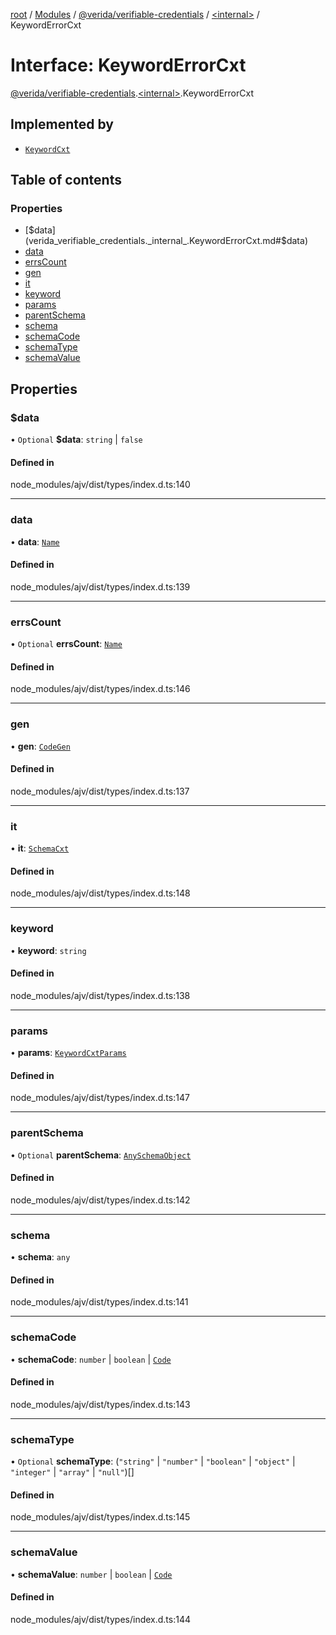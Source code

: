 [root](../README.md) / [Modules](../modules.md) / [@verida/verifiable-credentials](../modules/verida_verifiable_credentials.md) / [<internal\>](../modules/verida_verifiable_credentials._internal_.md) / KeywordErrorCxt

# Interface: KeywordErrorCxt

[@verida/verifiable-credentials](../modules/verida_verifiable_credentials.md).[<internal\>](../modules/verida_verifiable_credentials._internal_.md).KeywordErrorCxt

## Implemented by

- [`KeywordCxt`](../classes/verida_verifiable_credentials._internal_.KeywordCxt.md)

## Table of contents

### Properties

- [$data](verida_verifiable_credentials._internal_.KeywordErrorCxt.md#$data)
- [data](verida_verifiable_credentials._internal_.KeywordErrorCxt.md#data)
- [errsCount](verida_verifiable_credentials._internal_.KeywordErrorCxt.md#errscount)
- [gen](verida_verifiable_credentials._internal_.KeywordErrorCxt.md#gen)
- [it](verida_verifiable_credentials._internal_.KeywordErrorCxt.md#it)
- [keyword](verida_verifiable_credentials._internal_.KeywordErrorCxt.md#keyword)
- [params](verida_verifiable_credentials._internal_.KeywordErrorCxt.md#params)
- [parentSchema](verida_verifiable_credentials._internal_.KeywordErrorCxt.md#parentschema)
- [schema](verida_verifiable_credentials._internal_.KeywordErrorCxt.md#schema)
- [schemaCode](verida_verifiable_credentials._internal_.KeywordErrorCxt.md#schemacode)
- [schemaType](verida_verifiable_credentials._internal_.KeywordErrorCxt.md#schematype)
- [schemaValue](verida_verifiable_credentials._internal_.KeywordErrorCxt.md#schemavalue)

## Properties

### $data

• `Optional` **$data**: `string` \| ``false``

#### Defined in

node_modules/ajv/dist/types/index.d.ts:140

___

### data

• **data**: [`Name`](../classes/verida_verifiable_credentials._internal_.Name.md)

#### Defined in

node_modules/ajv/dist/types/index.d.ts:139

___

### errsCount

• `Optional` **errsCount**: [`Name`](../classes/verida_verifiable_credentials._internal_.Name.md)

#### Defined in

node_modules/ajv/dist/types/index.d.ts:146

___

### gen

• **gen**: [`CodeGen`](../classes/verida_verifiable_credentials._internal_.CodeGen.md)

#### Defined in

node_modules/ajv/dist/types/index.d.ts:137

___

### it

• **it**: [`SchemaCxt`](verida_verifiable_credentials._internal_.SchemaCxt.md)

#### Defined in

node_modules/ajv/dist/types/index.d.ts:148

___

### keyword

• **keyword**: `string`

#### Defined in

node_modules/ajv/dist/types/index.d.ts:138

___

### params

• **params**: [`KeywordCxtParams`](../modules/verida_verifiable_credentials._internal_.md#keywordcxtparams)

#### Defined in

node_modules/ajv/dist/types/index.d.ts:147

___

### parentSchema

• `Optional` **parentSchema**: [`AnySchemaObject`](../modules/verida_verifiable_credentials._internal_.md#anyschemaobject)

#### Defined in

node_modules/ajv/dist/types/index.d.ts:142

___

### schema

• **schema**: `any`

#### Defined in

node_modules/ajv/dist/types/index.d.ts:141

___

### schemaCode

• **schemaCode**: `number` \| `boolean` \| [`Code`](../modules/verida_verifiable_credentials._internal_.md#code)

#### Defined in

node_modules/ajv/dist/types/index.d.ts:143

___

### schemaType

• `Optional` **schemaType**: (``"string"`` \| ``"number"`` \| ``"boolean"`` \| ``"object"`` \| ``"integer"`` \| ``"array"`` \| ``"null"``)[]

#### Defined in

node_modules/ajv/dist/types/index.d.ts:145

___

### schemaValue

• **schemaValue**: `number` \| `boolean` \| [`Code`](../modules/verida_verifiable_credentials._internal_.md#code)

#### Defined in

node_modules/ajv/dist/types/index.d.ts:144
